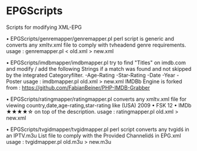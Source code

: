 # EPGScripts
Scripts for modifying XML-EPG 

• EPGScripts/genremapper/genremapper.pl perl script is generic and converts any xmltv.xml file to comply with tvheadend genre   requirements.
usage : genremapper.pl < old.xml > new.xml

• EPGScripts/imdbmapper/imdbmapper.pl try to find "Titles" on imdb.com and modify / add the following Strings if a match was found and not skipped by the integrated Categoryfilter.
-Age-Rating
-Star-Rating
-Date
-Year
-Poster
usage : imdbmapper.pl old.xml > new.xml
IMDBb Engine is forked from : https://github.com/FabianBeiner/PHP-IMDB-Grabber

• EPGScripts/ratingmapper/ratingmapper.pl converts any xmltv.xml file for viewing country,date,age-rating,star-rating like
  (USA) 2009 • FSK 12 • IMDb ★★★★☆ on top of the description.
usage : ratingmapper.pl old.xml > new.xml

• EPGScripts/tvgidmapper/tvgidmapper.pl perl script converts any tvgidś in an IPTV.m3u List file to comply with the Provided Channelidś in EPG.xml
usage : tvgidmapper.pl  old.m3u > new.m3u
